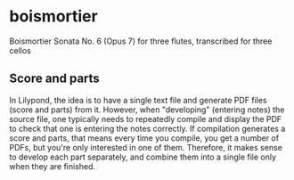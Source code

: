 # boismortier

Boismortier Sonata No. 6 (Opus 7) for three flutes, transcribed for three cellos

## Score and parts

In Lilypond, the idea is to have a single text file and generate PDF files
(score and parts) from it. However, when "developing" (entering notes) the
source file, one typically needs to repeatedly compile and display the PDF
to check that one is entering the notes correctly. If compilation generates a
score and parts, that means every time you compile, you get a number of PDFs,
but you're only interested in one of them. Therefore, it makes sense to develop
each part separately, and combine them into a single file only when they are
finished.

